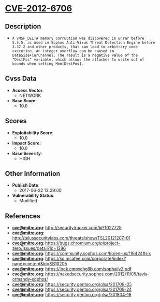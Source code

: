 
# [CVE-2012-6706](http://securitytracker.com/id?1027725)

## Description

- `A VMSF_DELTA memory corruption was discovered in unrar before 5.5.5, as used in Sophos Anti-Virus Threat Detection Engine before 3.37.2 and other products, that can lead to arbitrary code execution. An integer overflow can be caused in DataSize+CurChannel. The result is a negative value of the "DestPos" variable, which allows the attacker to write out of bounds when setting Mem[DestPos].`

## Cvss Data

- **Access Vector**:
  - NETWORK
- **Base Score**:
  - 10.0

## Scores

- **Exploitability Score**:
  - 10.0
- **Impact Score**:
  - 10.0
- **Base Severity**:
  - HIGH

## Other Information

- **Publish Date**:
  - 2017-06-22 13:29:00
- **Vulnerability Status**:
  - Modified

## References

- **cve@mitre.org**: http://securitytracker.com/id?1027725
- **cve@mitre.org**: http://telussecuritylabs.com/threats/show/TSL20121207-01
- **cve@mitre.org**: https://bugs.chromium.org/p/project-zero/issues/detail?id=1286
- **cve@mitre.org**: https://community.sophos.com/kb/en-us/118424#six
- **cve@mitre.org**: https://kc.mcafee.com/corporate/index?page=content&id=SB10205
- **cve@mitre.org**: https://lock.cmpxchg8b.com/sophailv2.pdf
- **cve@mitre.org**: https://nakedsecurity.sophos.com/2012/11/05/tavis-ormandy-sophos/
- **cve@mitre.org**: https://security.gentoo.org/glsa/201708-05
- **cve@mitre.org**: https://security.gentoo.org/glsa/201709-24
- **cve@mitre.org**: https://security.gentoo.org/glsa/201804-16
